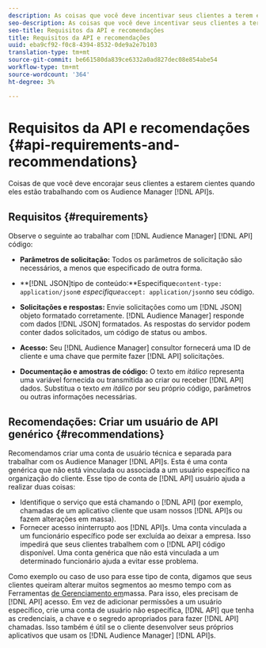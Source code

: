 ```yaml
---
description: As coisas que você deve incentivar seus clientes a terem em mente quando estiverem trabalhando com as APIs do Audience Manager.
seo-description: As coisas que você deve incentivar seus clientes a terem em mente quando estiverem trabalhando com as APIs do Audience Manager.
seo-title: Requisitos da API e recomendações
title: Requisitos da API e recomendações
uuid: eba9cf92-f0c8-4394-8532-0de9a2e7b103
translation-type: tm+mt
source-git-commit: be661580da839ce6332a0ad827dec08e854abe54
workflow-type: tm+mt
source-wordcount: '364'
ht-degree: 3%

---
```



# Requisitos da API e recomendações {#api-requirements-and-recommendations}

Coisas de que você deve encorajar seus clientes a estarem cientes quando eles estão trabalhando com os Audience Manager [!DNL API]s.

## Requisitos {#requirements}

Observe o seguinte ao trabalhar com [!DNL Audience Manager] [!DNL API] código:

* **Parâmetros de solicitação:** Todos os parâmetros de solicitação são necessários, a menos que especificado de outra forma.
* **[!DNL JSON]tipo de conteúdo:**Especifique`content-type: application/json`e *especifique*`accept: application/json`no seu código.

* **Solicitações e respostas:** Envie solicitações como um [!DNL JSON] objeto formatado corretamente. [!DNL Audience Manager] responde com dados [!DNL JSON] formatados. As respostas do servidor podem conter dados solicitados, um código de status ou ambos.

* **Acesso:** Seu [!DNL Audience Manager] consultor fornecerá uma ID de cliente e uma chave que permite fazer [!DNL API] solicitações.

* **Documentação e amostras de código:** O texto em *itálico* representa uma variável fornecida ou transmitida ao criar ou receber [!DNL API] dados. Substitua o texto *em itálico* por seu próprio código, parâmetros ou outras informações necessárias.

## Recomendações: Criar um usuário de API genérico {#recommendations}

Recomendamos criar uma conta de usuário técnica e separada para trabalhar com os Audience Manager [!DNL API]s. Esta é uma conta genérica que não está vinculada ou associada a um usuário específico na organização do cliente. Esse tipo de conta de [!DNL API] usuário ajuda a realizar duas coisas:

* Identifique o serviço que está chamando o [!DNL API] (por exemplo, chamadas de um aplicativo cliente que usam nossos [!DNL API]s ou fazem alterações em massa).
* Fornecer acesso ininterrupto aos [!DNL API]s. Uma conta vinculada a um funcionário específico pode ser excluída ao deixar a empresa. Isso impedirá que seus clientes trabalhem com o [!DNL API] código disponível. Uma conta genérica que não está vinculada a um determinado funcionário ajuda a evitar esse problema.

Como exemplo ou caso de uso para esse tipo de conta, digamos que seus clientes queiram alterar muitos segmentos ao mesmo tempo com as Ferramentas [de Gerenciamento em](https://docs.adobe.com/content/help/en/audience-manager/user-guide/reference/bult-management-tools/bulk-management-intro.html)massa. Para isso, eles precisam de [!DNL API] acesso. Em vez de adicionar permissões a um usuário específico, crie uma conta de usuário não específica, [!DNL API] que tenha as credenciais, a chave e o segredo apropriados para fazer [!DNL API] chamadas. Isso também é útil se o cliente desenvolver seus próprios aplicativos que usam os [!DNL Audience Manager] [!DNL API]s.
